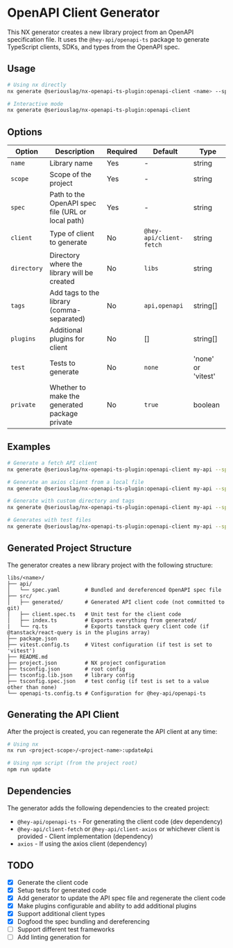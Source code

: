 # OpenAPI Client Generator

This NX generator creates a new library project from an OpenAPI specification file. It uses the `@hey-api/openapi-ts` package to generate TypeScript clients, SDKs, and types from the OpenAPI spec.

## Usage

```bash
# Using nx directly
nx generate @seriouslag/nx-openapi-ts-plugin:openapi-client <name> --spec=<path-to-spec> --client=<client-type> --scope=<project-scope>

# Interactive mode
nx generate @seriouslag/nx-openapi-ts-plugin:openapi-client
```

## Options

| Option      | Description                                       | Required | Default                 | Type               |
| ----------- | ------------------------------------------------- | -------- | ----------------------- | ------------------ |
| `name`      | Library name                                      | Yes      | -                       | string             |
| `scope`     | Scope of the project                              | Yes      | -                       | string             |
| `spec`      | Path to the OpenAPI spec file (URL or local path) | Yes      | -                       | string             |
| `client`    | Type of client to generate                        | No       | `@hey-api/client-fetch` | string             |
| `directory` | Directory where the library will be created       | No       | `libs`                  | string             |
| `tags`      | Add tags to the library (comma-separated)         | No       | `api,openapi`           | string[]           |
| `plugins`   | Additional plugins for client                     | No       | []                      | string[]           |
| `test`      | Tests to generate                                 | No       | `none`                  | 'none' or 'vitest' |
| `private`   | Whether to make the generated package private     | No       | `true`                  | boolean            |

## Examples

```bash
# Generate a fetch API client
nx generate @seriouslag/nx-openapi-ts-plugin:openapi-client my-api --spec=https://example.com/api-spec.yaml --client=@hey-api/client-fetch

# Generate an axios client from a local file
nx generate @seriouslag/nx-openapi-ts-plugin:openapi-client my-api --spec=./api-specs/my-api.yaml --client=@hey-api/client-axios

# Generate with custom directory and tags
nx generate @seriouslag/nx-openapi-ts-plugin:openapi-client my-api --spec=./api-specs/my-api.yaml --directory=libs/api --tags=api,openapi,my-service

# Generates with test files
nx generate @seriouslag/nx-openapi-ts-plugin:openapi-client my-api --spec=./api-specs/my-api.yaml --directory=libs/api --test=vitest
```

## Generated Project Structure

The generator creates a new library project with the following structure:

```
libs/<name>/
├── api/
│   └── spec.yaml        # Bundled and dereferenced OpenAPI spec file
├── src/
│   ├── generated/       # Generated API client code (not committed to git)
|   ├── client.spec.ts   # Unit test for the client code
│   ├── index.ts         # Exports everything from generated/
|   └── rq.ts            # Exports tanstack query client code (if @tanstack/react-query is in the plugins array)
├── package.json
├── vitest.config.ts     # Vitest configuration (if test is set to 'vitest')
├── README.md
├── project.json         # NX project configuration
├── tsconfig.json        # root config
├── tsconfig.lib.json    # library config
├── tsconfig.spec.json   # test config (if test is set to a value other than none)
└── openapi-ts.config.ts # Configuration for @hey-api/openapi-ts
```

## Generating the API Client

After the project is created, you can regenerate the API client at any time:

```bash
# Using nx
nx run <project-scope>/<project-name>:updateApi

# Using npm script (from the project root)
npm run update
```

## Dependencies

The generator adds the following dependencies to the created project:

- `@hey-api/openapi-ts` - For generating the client code (dev dependency)
- `@hey-api/client-fetch` or `@hey-api/client-axios` or whichever client is provided - Client implementation (dependency)
- `axios` - If using the axios client (dependency)

## TODO

- [x] Generate the client code
- [x] Setup tests for generated code
- [x] Add generator to update the API spec file and regenerate the client code
- [x] Make plugins configurable and ability to add additional plugins
- [x] Support additional client types
- [x] Dogfood the spec bundling and dereferencing
- [ ] Support different test frameworks
- [ ] Add linting generation for
